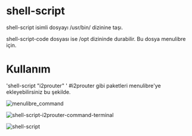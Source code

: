 # shell-script
shell-script isimli dosyayı /usr/bin/ dizinine taşı.

shell-script-code dosyası ise /opt dizininde durabilir. Bu dosya menulibre için.

# Kullanım
'shell-script "i2prouter" ' #i2prouter gibi paketleri menulibre'ye ekleyebilirsiniz bu şekilde.

![menulibre_command](https://github.com/endor79/shell-script/assets/105305285/a018879b-6d2b-447c-b69e-93cb20bbbda3)

![shell-script-i2prouter-command-terminal](https://github.com/endor79/shell-script/assets/105305285/79034c8b-de57-4553-b060-55a70443dc66)

![shell-script](https://github.com/endor79/shell-script/assets/105305285/1ff75602-e2bd-4de0-84e8-6cb00e742615)
